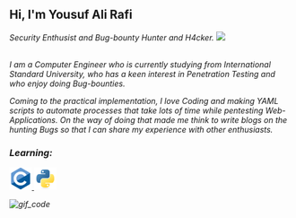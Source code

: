 <h2>Hi, I'm Yousuf Ali Rafi</h2>
<p><em>Security Enthusist and Bug-bounty Hunter and H4cker.    <img src="https://media.giphy.com/media/WUlplcMpOCEmTGBtBW/giphy.gif" width="50"><br><br>

<p>
 I am a Computer Engineer who is currently studying from International Standard University, who has a keen interest in Penetration Testing and who enjoy doing Bug-bounties.

Coming to the practical implementation, I love Coding and making YAML scripts to automate processes that take lots of time while pentesting Web-Applications. On the way of doing that made me think to write blogs on the hunting Bugs so that I can share my experience with other enthusiasts.</p>

<h3 align="left">Learning:</h3>
<p align="left"> <a href="https://www.cprogramming.com/" target="_blank"> <img src="https://raw.githubusercontent.com/devicons/devicon/master/icons/c/c-original.svg" alt="c" width="40" height="40"/> </a> <a href="https://www.python.org" target="_blank"> <img src="https://raw.githubusercontent.com/devicons/devicon/master/icons/python/python-original.svg" alt="python" width="40" height="40"/> </a> </p>

![gif_code](https://user-images.githubusercontent.com/72573954/125516367-5a76193c-0ca4-4269-bf28-22d95855515d.gif)
